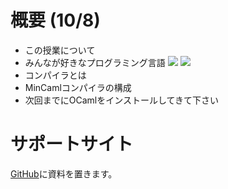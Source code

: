 # 概要 (10/8)

- この授業について
- みんなが好きなプログラミング言語
    ![](01/1.png)
    ![](01/2.png)
- コンパイラとは
- MinCamlコンパイラの構成
- 次回までにOCamlをインストールしてきて下さい

# サポートサイト

[GitHub](https://github.com/wakita/fp2015)に資料を置きます。
